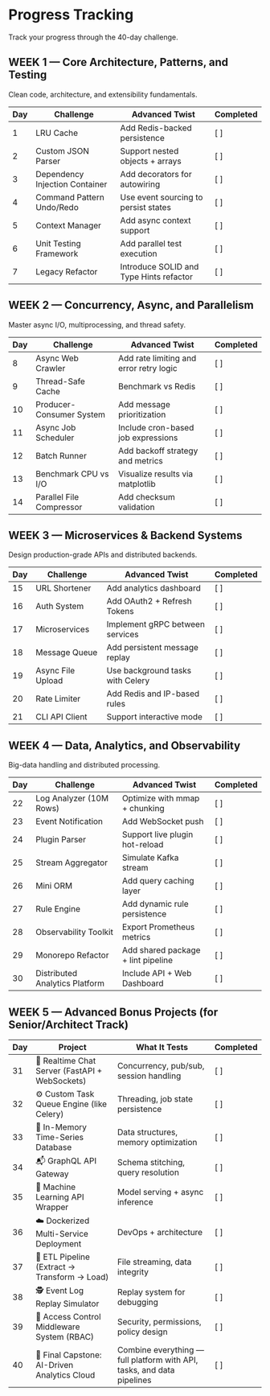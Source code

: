 # Progress Tracking

Track your progress through the 40-day challenge.

## WEEK 1 — Core Architecture, Patterns, and Testing

Clean code, architecture, and extensibility fundamentals.

| Day | Challenge | Advanced Twist | Completed |
|-----|-----------|----------------|-----------|
| 1 | LRU Cache | Add Redis-backed persistence | [ ] |
| 2 | Custom JSON Parser | Support nested objects + arrays | [ ] |
| 3 | Dependency Injection Container | Add decorators for autowiring | [ ] |
| 4 | Command Pattern Undo/Redo | Use event sourcing to persist states | [ ] |
| 5 | Context Manager | Add async context support | [ ] |
| 6 | Unit Testing Framework | Add parallel test execution | [ ] |
| 7 | Legacy Refactor | Introduce SOLID and Type Hints refactor | [ ] |

## WEEK 2 — Concurrency, Async, and Parallelism

Master async I/O, multiprocessing, and thread safety.

| Day | Challenge | Advanced Twist | Completed |
|-----|-----------|----------------|-----------|
| 8 | Async Web Crawler | Add rate limiting and error retry logic | [ ] |
| 9 | Thread-Safe Cache | Benchmark vs Redis | [ ] |
| 10 | Producer-Consumer System | Add message prioritization | [ ] |
| 11 | Async Job Scheduler | Include cron-based job expressions | [ ] |
| 12 | Batch Runner | Add backoff strategy and metrics | [ ] |
| 13 | Benchmark CPU vs I/O | Visualize results via matplotlib | [ ] |
| 14 | Parallel File Compressor | Add checksum validation | [ ] |

## WEEK 3 — Microservices & Backend Systems

Design production-grade APIs and distributed backends.

| Day | Challenge | Advanced Twist | Completed |
|-----|-----------|----------------|-----------|
| 15 | URL Shortener | Add analytics dashboard | [ ] |
| 16 | Auth System | Add OAuth2 + Refresh Tokens | [ ] |
| 17 | Microservices | Implement gRPC between services | [ ] |
| 18 | Message Queue | Add persistent message replay | [ ] |
| 19 | Async File Upload | Use background tasks with Celery | [ ] |
| 20 | Rate Limiter | Add Redis and IP-based rules | [ ] |
| 21 | CLI API Client | Support interactive mode | [ ] |

## WEEK 4 — Data, Analytics, and Observability

Big-data handling and distributed processing.

| Day | Challenge | Advanced Twist | Completed |
|-----|-----------|----------------|-----------|
| 22 | Log Analyzer (10M Rows) | Optimize with mmap + chunking | [ ] |
| 23 | Event Notification | Add WebSocket push | [ ] |
| 24 | Plugin Parser | Support live plugin hot-reload | [ ] |
| 25 | Stream Aggregator | Simulate Kafka stream | [ ] |
| 26 | Mini ORM | Add query caching layer | [ ] |
| 27 | Rule Engine | Add dynamic rule persistence | [ ] |
| 28 | Observability Toolkit | Export Prometheus metrics | [ ] |
| 29 | Monorepo Refactor | Add shared package + lint pipeline | [ ] |
| 30 | Distributed Analytics Platform | Include API + Web Dashboard | [ ] |

## WEEK 5 — Advanced Bonus Projects (for Senior/Architect Track)

| Day | Project | What It Tests | Completed |
|-----|---------|---------------|-----------|
| 31 | 🧩 Realtime Chat Server (FastAPI + WebSockets) | Concurrency, pub/sub, session handling | [ ] |
| 32 | ⚙️ Custom Task Queue Engine (like Celery) | Threading, job state persistence | [ ] |
| 33 | 💾 In-Memory Time-Series Database | Data structures, memory optimization | [ ] |
| 34 | 📬 GraphQL API Gateway | Schema stitching, query resolution | [ ] |
| 35 | 🧠 Machine Learning API Wrapper | Model serving + async inference | [ ] |
| 36 | ☁️ Dockerized Multi-Service Deployment | DevOps + architecture | [ ] |
| 37 | 📡 ETL Pipeline (Extract → Transform → Load) | File streaming, data integrity | [ ] |
| 38 | 🕵️ Event Log Replay Simulator | Replay system for debugging | [ ] |
| 39 | 🔐 Access Control Middleware System (RBAC) | Security, permissions, policy design | [ ] |
| 40 | 🚀 Final Capstone: AI-Driven Analytics Cloud | Combine everything — full platform with API, tasks, and data pipelines | [ ] |